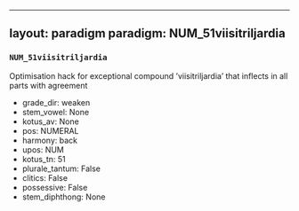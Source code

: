 
---
layout: paradigm
paradigm: NUM_51viisitriljardia
---
### ` NUM_51viisitriljardia `

Optimisation hack for exceptional compound ’viisitriljardia’ that inflects in all parts with agreement
* grade_dir: weaken
* stem_vowel: None
* kotus_av: None
* pos: NUMERAL
* harmony: back
* upos: NUM
* kotus_tn: 51
* plurale_tantum: False
* clitics: False
* possessive: False
* stem_diphthong: None
